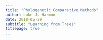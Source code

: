 ```yaml
---
title: "Phylogenetic Comparative Methods"
author: Luke J. Harmon
date: 2018-05-29
subtitle: "Learning from Trees"
titlepage: true
...
```

